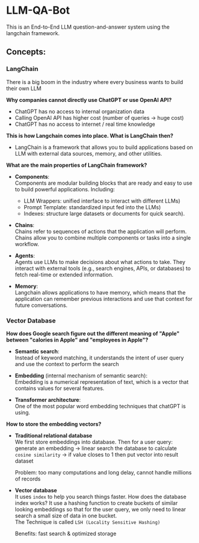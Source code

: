 # LLM-QA-Bot
This is an End-to-End LLM question-and-answer system using the langchain framework. 

## Concepts:
### LangChain
There is a big boom in the industry where every business wants to build their own LLM

**Why companies cannot directly use ChatGPT or use OpenAI API?**
- ChatGPT has no access to internal organization data
- Calling OpenAI API has higher cost (number of queries -> huge cost)
- ChatGPT has no access to internet / real time knowledge

**This is how Langchain comes into place. What is LangChain then?**
- LangChain is a framework that allows you to build applications based on LLM with external data sources, memory, and other utilities.

**What are the main properties of LangChain framework?**
- **Components**:  
  Components are modular building blocks that are ready and easy to use to build powerful applications. Including:  
  - LLM Wrappers: unified interface to interact with different LLMs)
  - Prompt Template: standardized input fed into the LLMs)
  - Indexes: structure large datasets or documents for quick search).

- **Chains**:  
  Chains refer to sequences of actions that the application will perform. Chains allow you to combine multiple components or tasks into a single workflow.

- **Agents**:  
  Agents use LLMs to make decisions about what actions to take. They interact with external tools (e.g., search engines, APIs, or databases) to fetch real-time or extended information.

- **Memory**:  
  Langchain allows applications to have memory, which means that the application can remember previous interactions and use that context for future conversations.

### Vector Database
**How does Google search figure out the different meaning of "Apple" between "calories in Apple" and "employees in Apple"?**
- **Semantic search**:  
  Instead of keyword matching, it understands the intent of user query and use the context to perform the search
  
- **Embedding** (internal mechanism of semantic search):  
  Embedding is a numerical representation of text, which is a vector that contains values for several features.
  
- **Transformer architecture**:  
  One of the most popular word embedding techniques that chatGPT is using.

**How to store the embedding vectors?**
- **Traditional relational database**  
  We first store embeddings into database. Then for a user query:  
  generate an embedding -> linear search the database to calculate `cosine similarity` -> if value closes to 1 then put vector into result dataset
  
  Problem: too many computations and long delay, cannot handle millions of records

- **Vector database**  
  It uses `index` to help you search things faster. How does the database index works?
  It use a hashing function to create buckets of similar looking embeddings so that for the user query, we only need to linear search a small size of data in one bucket.  
  The Technique is called `LSH (Locality Sensitive Hashing)`

  Benefits: fast search & optimized storage




